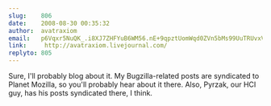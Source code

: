 ```yaml
---
slug:    806
date:    2008-08-30 00:35:32
author:  avatraxiom
email:   p6Vqxr5NuQK_.i8XJ7ZHFYuB6WM56.nE+9qpztUomWqd0ZVn5bMs99UuTRUvxVg5k=
link:     http://avatraxiom.livejournal.com/
replyto: 805
---
```


Sure, I'll probably blog about it. My Bugzilla-related posts are
syndicated to Planet Mozilla, so you'll probably hear about it
there. Also, Pyrzak, our HCI guy, has his posts syndicated there, I
think.
